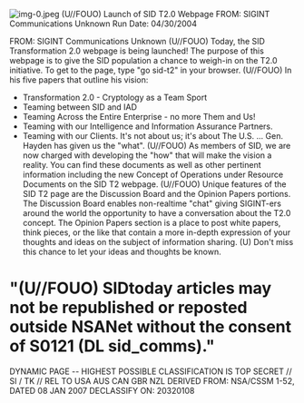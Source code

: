 ![img-0.jpeg](img-0.jpeg)
(U//FOUO) Launch of SID T2.0 Webpage
FROM: SIGINT Communications
Unknown
Run Date: 04/30/2004

FROM: SIGINT Communications
Unknown
(U//FOUO) Today, the SID Transformation 2.0 webpage is being launched! The purpose of this webpage is to give the SID population a chance to weigh-in on the T2.0 initiative. To get to the page, type "go sid-t2" in your browser.
(U//FOUO) In his five papers that outline his vision:

- Transformation 2.0 - Cryptology as a Team Sport
- Teaming between SID and IAD
- Teaming Across the Entire Enterprise - no more Them and Us!
- Teaming with our Intelligence and Information Assurance Partners.
- Teaming with our Clients. It's not about us; it's about The U.S.
... Gen. Hayden has given us the "what".
(U//FOUO) As members of SID, we are now charged with developing the "how" that will make the vision a reality. You can find these documents as well as other pertinent information including the new Concept of Operations under Resource Documents on the SID T2 webpage.
(U//FOUO) Unique features of the SID T2 page are the Discussion Board and the Opinion Papers portions. The Discussion Board enables non-realtime "chat" giving SIGINT-ers around the world the opportunity to have a conversation about the T2.0 concept. The Opinion Papers section is a place to post white papers, think pieces, or the like that contain a more in-depth expression of your thoughts and ideas on the subject of information sharing.
(U) Don't miss this chance to let your ideas and thoughts be known.


# "(U//FOUO) SIDtoday articles may not be republished or reposted outside NSANet without the consent of S0121 (DL sid_comms)." 

DYNAMIC PAGE -- HIGHEST POSSIBLE CLASSIFICATION IS TOP SECRET // SI / TK // REL TO USA AUS CAN GBR NZL DERIVED FROM: NSA/CSSM 1-52, DATED 08 JAN 2007 DECLASSIFY ON: 20320108
